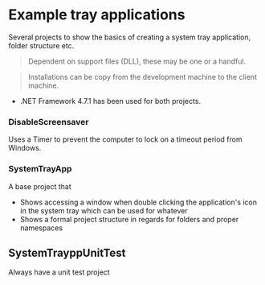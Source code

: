 # Example tray applications

Several projects to show the basics of creating a system tray application, folder structure etc.

> Dependent on support files (DLL), these may be one or a handful.

> Installations can be copy from the development machine to the client machine.

- .NET Framework 4.7.1 has been used for both projects.

### DisableScreensaver 
Uses a Timer to prevent the computer to lock on a timeout period from Windows.

### SystemTrayApp 
A base project that
- Shows accessing a window when double clicking the application's icon in the system tray which can be used for whatever
- Shows a formal project structure in regards for folders and proper namespaces

## SystemTrayppUnitTest
Always have a unit test project